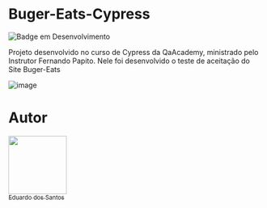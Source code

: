 # Buger-Eats-Cypress
![Badge em Desenvolvimento](http://img.shields.io/static/v1?label=STATUS&message=Finalizado&color=RED&style=for-the-badge)

Projeto desenvolvido no curso de Cypress da QaAcademy, ministrado pelo Instrutor Fernando Papito. Nele foi desenvolvido o teste de aceitação do Site Buger-Eats

![image](https://github.com/Eduh06/Eduh06.github.io/blob/master/Buger-EatsIMG%20(1).png)

# Autor

 [<img src="https://avatars.githubusercontent.com/u/37030387?s=400&u=fcf5e6893710bee598bead4310834965df74a88a&v=4" width=115><br><sub>Eduardo dos Santos</sub>](https://github.com/Eduh06) 
